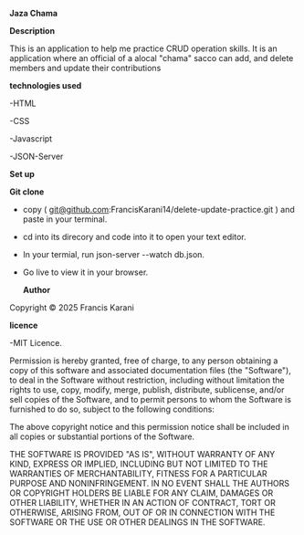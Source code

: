 **Jaza Chama**

**Description**


This is an application to help me practice CRUD operation skills. It is an application where an official of a alocal "chama" sacco can add, and delete members and update their contributions


**technologies used**

-HTML

-CSS

-Javascript

-JSON-Server


**Set up**

**Git clone**

- copy  ( git@github.com:FrancisKarani14/delete-update-practice.git )  and paste in your terminal.

- cd into its direcory and code into it to open your text editor.

- In your termial, run json-server --watch db.json.

- Go live to view it in your browser.


  **Author**

 Copyright © 2025 Francis Karani

  **licence**

  -MIT Licence.

  Permission is hereby granted, free of charge, to any person obtaining a copy of this software and associated documentation files (the "Software"), to deal in the Software without restriction, including without limitation the rights to use, copy, modify, merge, publish, distribute, sublicense, and/or sell copies of the Software, and to permit persons to whom the Software is furnished to do so, subject to the following conditions:

The above copyright notice and this permission notice shall be included in all copies or substantial portions of the Software.

THE SOFTWARE IS PROVIDED "AS IS", WITHOUT WARRANTY OF ANY KIND, EXPRESS OR IMPLIED, INCLUDING BUT NOT LIMITED TO THE WARRANTIES OF MERCHANTABILITY, FITNESS FOR A PARTICULAR PURPOSE AND NONINFRINGEMENT. IN NO EVENT SHALL THE AUTHORS OR COPYRIGHT HOLDERS BE LIABLE FOR ANY CLAIM, DAMAGES OR OTHER LIABILITY, WHETHER IN AN ACTION OF CONTRACT, TORT OR OTHERWISE, ARISING FROM, OUT OF OR IN CONNECTION WITH THE SOFTWARE OR THE USE OR OTHER DEALINGS IN THE SOFTWARE.
